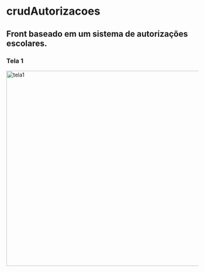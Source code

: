 # crudAutorizacoes
## Front baseado em um sistema de autorizações escolares.

### Tela 1
<a data-flickr-embed="true" href="https://www.flickr.com/photos/195011981@N07/51882789525/in/dateposted-public/" title="tela1"><img src="https://live.staticflickr.com/65535/51882789525_9f9f7566b4_b.jpg" width="1024" height="511" alt="tela1"></a><script async src="//embedr.flickr.com/assets/client-code.js" charset="utf-8"></script>
